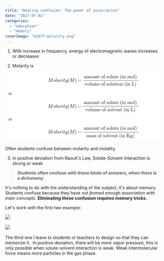 ```yaml
---
title: "Beating confusion: The power of association"
date: "2017-07-02"
categories: 
  - "education"
  - "memory"
coverImage: "62b7f-molarity.png"
---
```


1) With increase in frequency, energy of electromagnetic waves increases or decreases  
  
2) Molarity is  

[![](images/62b7f-molarity.png)](http://iambrainstorming.files.wordpress.com/2017/07/62b7f-molarity.png)

Often students confuse between molarity and molality.

  
  
3) In positive deviation from Raoult's Law, Solute-Solvent Interaction is strong or weak  
  

> **Students often confuse with these kinds of answers, when there is a dichotomy.**

  
It's nothing to do with the understanding of the subject, it's about memory. Students confuse because they have _not formed enough association with main concepts_. **Eliminating these confusion requires memory tricks.**  
  
Let's work with the first two example:  

[![](images/frequencies.png)](https://iambrainstorming.ml/wp-content/uploads/2017/07/frequencies.png)

  

[![](images/right.png)](https://iambrainstorming.ml/wp-content/uploads/2017/07/right.png)

  

  
  
The third one I leave to students or teachers to design so that they can memorize it.  In positive deviation, there will be more vapor pressure, this is only possible when solute-solvent interaction is weak. Weak intermolecular force means more particles in the gas phase.
